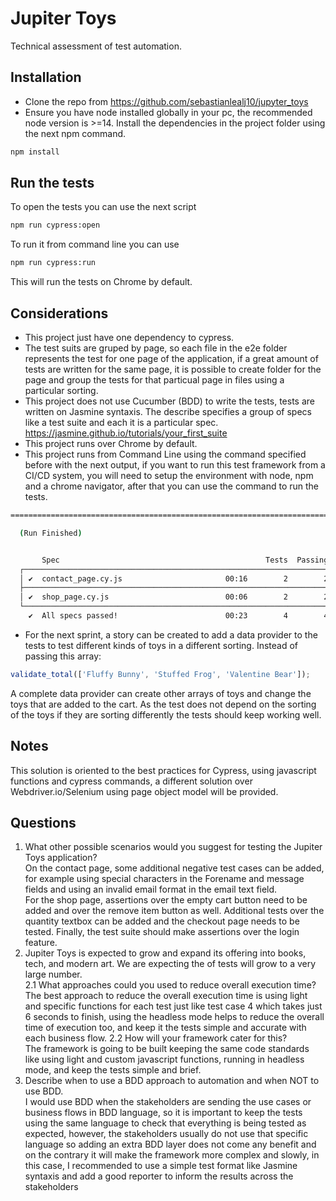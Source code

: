# Jupiter Toys

Technical assessment of test automation.

## Installation

- Clone the repo from https://github.com/sebastianlealj10/jupyter_toys
- Ensure you have node installed globally in your pc, the recommended node version is >=14. Install the dependencies in the project folder using the next npm command.
```bash
npm install
```
## Run the tests

To open the tests you can use the next script

```bash
npm run cypress:open
```

To run it from command line you can use

```bash
npm run cypress:run
```
This will run the tests on Chrome by default.

## Considerations

- This project just have one dependency to cypress.
- The test suits are gruped by page, so each file in the e2e folder represents the test for one page of the application, if a great amount of tests are written for the same page, it is possible to create folder for the page and group the tests for that particual page in files using a particular sorting.
- This project does not use Cucumber (BDD) to write the tests, tests are written on Jasmine syntaxis. The describe specifies a group of specs like a test suite and each it is a particular spec. https://jasmine.github.io/tutorials/your_first_suite 
- This project runs over Chrome by default.
- This project runs from Command Line using the command specified before with the next output, if you want to run this test framework from a CI/CD system, you will need to setup the environment with node, npm and a chrome navigator, after that you can use the command to run the tests.

```bash
====================================================================================================

  (Run Finished)


       Spec                                              Tests  Passing  Failing  Pending  Skipped  
  ┌────────────────────────────────────────────────────────────────────────────────────────────────┐
  │ ✔  contact_page.cy.js                       00:16        2        2        -        -        - │
  ├────────────────────────────────────────────────────────────────────────────────────────────────┤
  │ ✔  shop_page.cy.js                          00:06        2        2        -        -        - │
  └────────────────────────────────────────────────────────────────────────────────────────────────┘
    ✔  All specs passed!                        00:23        4        4        -        -        -  
```
- For the next sprint, a story can be created to add a data provider to the tests to test different kinds of toys in a different sorting. Instead of passing this array:

```javascript
validate_total(['Fluffy Bunny', 'Stuffed Frog', 'Valentine Bear']);
```
A complete data provider can create other arrays of toys and change the toys that are added to the cart. As the test does not depend on the sorting of the toys if they are sorting differently the tests should keep working well.

## Notes

This solution is oriented to the best practices for Cypress, using javascript functions and cypress commands, a different solution over Webdriver.io/Selenium using page object model will be provided.

## Questions
1. What other possible scenarios would you suggest for testing the Jupiter Toys application? <br />
 On the contact page, some additional negative test cases can be added, for example using special characters in the Forename and message fields and using an invalid email format in the email text field. <br />
For the shop page, assertions over the empty cart button need to be added and over the remove item button as well. Additional tests over the quantity textbox can be added and the checkout page needs to be tested.
Finally, the test suite should make assertions over the login feature.
2.	Jupiter Toys is expected to grow and expand its offering into books, tech, and modern art. We are expecting the of tests will grow to a very large number. <br />
2.1	What approaches could you used to reduce overall execution time? <br />
The best approach to reduce the overall execution time is using light and specific functions for each test just like test case 4 which takes just 6 seconds to finish, using the headless mode helps to reduce the overall time of execution too, and keep it the tests simple and accurate with each business flow.
2.2	How will your framework cater for this? <br />
The framework is going to be built keeping the same code standards like using light and custom javascript functions, running in headless mode, and keep the tests simple and brief. <br />
3.	Describe when to use a BDD approach to automation and when NOT to use BDD. <br />
I would use BDD when the stakeholders are sending the use cases or business flows in BDD language, so it is important to keep the tests using the same language to check that everything is being tested as expected, however, the stakeholders usually do not use that specific language so adding an extra BDD layer does not come any benefit and on the contrary it will make the framework more complex and slowly, in this case, I recommended to use a simple test format like Jasmine syntaxis and add a good reporter to inform the results across the stakeholders
